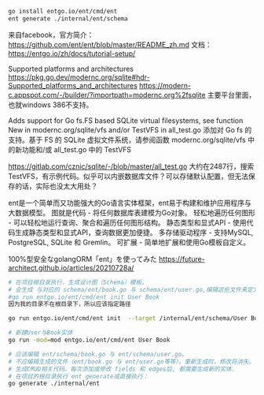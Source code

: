
```bash
go install entgo.io/ent/cmd/ent 
ent generate ./internal/ent/schema
```



来自facebook，官方简介：
https://github.com/ent/ent/blob/master/README_zh.md
文档：
https://entgo.io/zh/docs/tutorial-setup/


Supported platforms and architectures
https://pkg.go.dev/modernc.org/sqlite#hdr-Supported_platforms_and_architectures
https://modern-c.appspot.com/-/builder/?importpath=modernc.org%2fsqlite
主要平台里面，也就windows 386不支持。

Adds support for Go fs.FS based SQLite virtual filesystems, see function New in modernc.org/sqlite/vfs and/or TestVFS in all_test.go
添加对 Go fs 的支持。基于 FS 的 SQLite 虚拟文件系统，请参阅函数 modernc.org/sqlite/vfs 中的新功能和/或 all_test.go 中的 TestVFS

https://gitlab.com/cznic/sqlite/-/blob/master/all_test.go
大约在2487行，搜索TestVFS，有示例代码。似乎可以内嵌数据库文件？可以存储默认配置，但无法保存的话，实际也没太大用处？



ent是一个简单而又功能强大的Go语言实体框架，ent易于构建和维护应用程序与大数据模型。
图就是代码 - 将任何数据库表建模为Go对象。
轻松地遍历任何图形 - 可以轻松地运行查询、聚合和遍历任何图形结构。
静态类型和显式API - 使用代码生成静态类型和显式API，查询数据更加便捷。
多存储驱动程序 - 支持MySQL, PostgreSQL, SQLite 和 Gremlin。
可扩展 - 简单地扩展和使用Go模板自定义。

100%型安全なgolangORM「ent」を使ってみた
https://future-architect.github.io/articles/20210728a/

```bash
# 在项目根目录执行，生成设计图（Schema）模板。
# 会生成 与对应的 schema/ent/book.go 与 schema/ent/user.go,编辑这些文件来定义实体的属性。
#go run entgo.io/ent/cmd/ent init User Book
因为我的目录不在根目录下，所以应该指定路径

go run entgo.io/ent/cmd/ent init  --target /internal/ent/schema/User Book

# 新建User与Book实体
go run -mod=mod entgo.io/ent/cmd/ent User Book

# 应该编辑 ent/schema/book.go 与 ent/schema/user.go。
# 不应编辑生成的文件（ent/book.go 与 ent/user.go等等）。重新生成时，修改将消失。
# 生成CRUD相关代码。每次添加或修改 fields 和 edges后, 都需要生成新的实体. 
# 在项目的根目录执行 ent generate或直接执行：
go generate ./internal/ent
```
